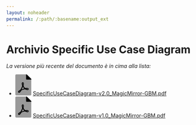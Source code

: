```yaml
---
layout: noheader
permalink: /:path/:basename:output_ext
---
```


# Archivio Specific Use Case Diagram

_La versione più recente del documento è in cima alla lista:_

- ![file-pdf.svg](../../assets/favicon/file-pdf.svg) [SpecificUseCaseDiagram-v2.0_MagicMirror-GBM.pdf](../../assets/UseCaseDiagrams/Specific/SpecificUseCaseDiagram-v2.0_MagicMirror-GBM.pdf)
- ![file-pdf.svg](../../assets/favicon/file-pdf.svg) [SpecificUseCaseDiagram-v1.0_MagicMirror-GBM.pdf](../../assets/UseCaseDiagrams/Specific/SpecificUseCaseDiagram-v1.0_MagicMirror-GBM.pdf)
